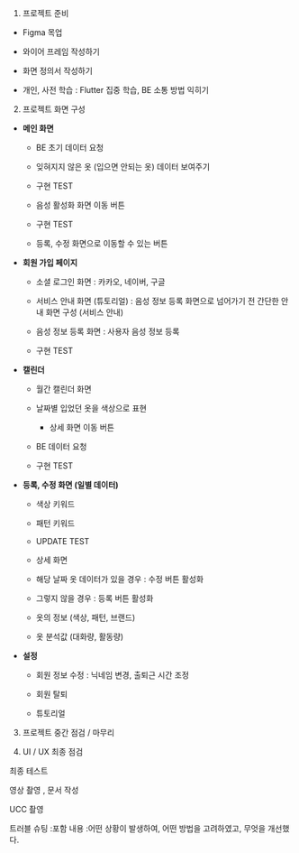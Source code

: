1. 프로젝트 준비

- Figma 목업 

- 와이어 프레임 작성하기

- 화면 정의서 작성하기

- 개인, 사전 학습 : Flutter 집중 학습, BE 소통 방법 익히기 

2. 프로젝트 화면 구성 

- **메인 화면** 

    - BE 초기 데이터 요청

    - 잊혀지지 않은 옷 (입으면 안되는 옷) 데이터 보여주기 

    - 구현 TEST 

    - 음성 활성화 화면 이동 버튼

    - 구현 TEST

    - 등록, 수정 화면으로 이동할 수 있는 버튼

- **회원 가입 페이지**

    - 소셜 로그인 화면 : 카카오, 네이버, 구글 

    - 서비스 안내 화면 (튜토리얼) : 음성 정보 등록 화면으로 넘어가기 전 간단한 안내 화면 구성 (서비스 안내)

    - 음성 정보 등록 화면 : 사용자 음성 정보 등록

    - 구현 TEST

- **캘린더**

    - 월간 캘린더 화면

    - 날짜별 입었던 옷을 색상으로 표현

        - 상세 화면 이동 버튼 

    - BE 데이터 요청 

    - 구현 TEST

- **등록, 수정 화면  (일별 데이터)**

    - 색상 키워드 

    - 패턴 키워드

    - UPDATE TEST

    - 상세 화면 

    - 해당 날짜 옷 데이터가 있을 경우 : 수정 버튼 활성화 

    - 그렇지 않을 경우 : 등록 버튼 활성화 

    - 옷의 정보 (색상, 패턴, 브랜드)

    - 옷 분석값 (대화량, 활동량) 

- **설정**

    - 회원 정보 수정  : 닉네임 변경, 출퇴근 시간 조정

    - 회원 탈퇴 

    - 튜토리얼 



3. 프로젝트 중간 점검 / 마무리

  1. UI / UX 최종 점검

최종 테스트 

영상 촬영 , 문서 작성

UCC 촬영

트러블 슈팅  :포함 내용 :어떤 상황이 발생하여, 어떤 방법을 고려하였고, 무엇을 개선했다.